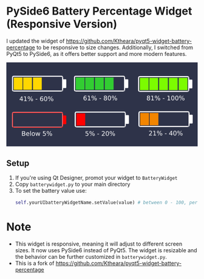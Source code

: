 # PySide6 Battery Percentage Widget (Responsive Version)

I updated the widget of https://github.com/Ktheara/pyqt5-widget-battery-percentage to be responsive to size changes. Additionally, I switched from PyQt5 to PySide6, as it offers better support and more modern features. 

![Imgae](https://github.com/Ktheara/pyqt5-widget-battery-percentage/blob/main/image/pyqt5-battery-widget.png)

## Setup

1. If you're using Qt Designer, promot your widget to `BatteryWidget`
2. Copy `batterywidget.py` to your main directory
3. To set the battery value use:
    ```python
    self.yourUIbatteryWidgetName.setValue(value) # between 0 - 100, percentage
    ```

# Note
- This widget is responsive, meaning it will adjust to different screen sizes.
It now uses PySide6 instead of PyQt5.
The widget is resizable and the behavior can be further customized in `batterywidget.py`.
- This is a fork of https://github.com/Ktheara/pyqt5-widget-battery-percentage
